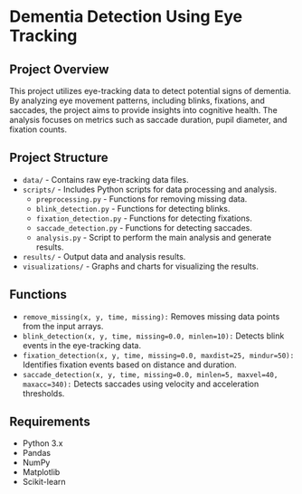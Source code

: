# Dementia Detection Using Eye Tracking

## Project Overview

This project utilizes eye-tracking data to detect potential signs of dementia. By analyzing eye movement patterns, including blinks, fixations, and saccades, the project aims to provide insights into cognitive health. The analysis focuses on metrics such as saccade duration, pupil diameter, and fixation counts.

## Project Structure

- `data/` - Contains raw eye-tracking data files.
- `scripts/` - Includes Python scripts for data processing and analysis.
  - `preprocessing.py` - Functions for removing missing data.
  - `blink_detection.py` - Functions for detecting blinks.
  - `fixation_detection.py` - Functions for detecting fixations.
  - `saccade_detection.py` - Functions for detecting saccades.
  - `analysis.py` - Script to perform the main analysis and generate results.
- `results/` - Output data and analysis results.
- `visualizations/` - Graphs and charts for visualizing the results.


## Functions
- `remove_missing(x, y, time, missing):` Removes missing data points from the input arrays.
- `blink_detection(x, y, time, missing=0.0, minlen=10):` Detects blink events in the eye-tracking data.
- `fixation_detection(x, y, time, missing=0.0, maxdist=25, mindur=50):` Identifies fixation events based on distance and duration.
- `saccade_detection(x, y, time, missing=0.0, minlen=5, maxvel=40, maxacc=340):` Detects saccades using velocity and acceleration thresholds.


## Requirements

- Python 3.x
- Pandas
- NumPy
- Matplotlib
- Scikit-learn
